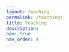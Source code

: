 ```yaml
---
layout: teaching
permalink: /teaching/
title: Teaching
description: 
nav: true
nav_order: 4
---
```

